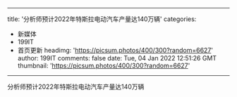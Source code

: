 
---
title: '分析师预计2022年特斯拉电动汽车产量达140万辆'
categories: 
 - 新媒体
 - 199IT
 - 首页更新
headimg: 'https://picsum.photos/400/300?random=6627'
author: 199IT
comments: false
date: Tue, 04 Jan 2022 12:51:26 GMT
thumbnail: 'https://picsum.photos/400/300?random=6627'
---

<div>   
分析师预计2022年特斯拉电动汽车产量达140万辆  
</div>
            